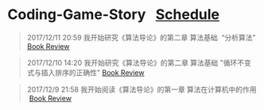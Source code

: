 # Coding-Game-Story   [Schedule](https://github.com/WindRunnerCackerChen/Coding-Game-Story/blob/master/Schedule.md "时间表")
>2017/12/11 20:59 我开始研究《算法导论》的第二章 算法基础  “分析算法”  [Book Review](https://github.com/WindRunnerCackerChen/Coding-Game-Story/blob/master/Book%20Review/Introduction%20to%20Algorithms.md "分析算法")<br>

>2017/12/10 14:20 我开始研究《算法导论》的第二章 算法基础  "循环不变式与插入排序的正确性"  [Book Review](https://github.com/WindRunnerCackerChen/Coding-Game-Story/blob/master/Book%20Review/Introduction%20to%20Algorithms.md "循环不变式与插入排序的正确性")<br>

>2017/12/9 21:58 我开始阅读《算法导论》的第一章 算法在计算机中的作用  [Book Review](https://github.com/WindRunnerCackerChen/Coding-Game-Story/blob/master/Book%20Review/Introduction%20to%20Algorithms.md "算法在计算机中的作用")
